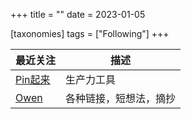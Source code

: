 +++
title = ""
date = 2023-01-05

[taxonomies]
tags = ["Following"]
+++ 

| 最近关注 | 描述 |
| -- | -- |
| [Pin起来](https://pinchlime.com/) | 生产力工具 |
| [Owen](https://www.owenyoung.com/) | 各种链接，短想法，摘抄 |
<!-- more -->